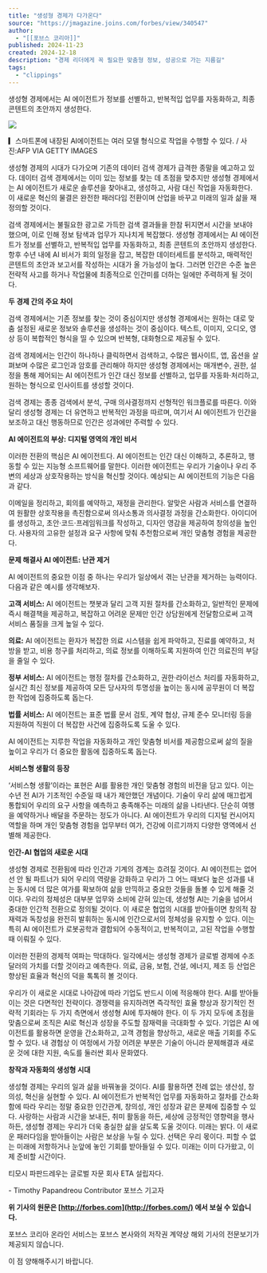 ```yaml
---
title: "생성형 경제가 다가온다"
source: "https://jmagazine.joins.com/forbes/view/340547"
author:
  - "[[포브스 코리아]]"
published: 2024-11-23
created: 2024-12-18
description: "경제 리더에게 꼭 필요한 맞춤형 정보, 성공으로 가는 지름길"
tags:
  - "clippings"
---
```

생성형 경제에서는 AI 에이전트가 정보를 선별하고, 반복적입 업무를 자동화하고, 최종 콘텐트의 초안까지 생성한다.

[![](https://jmagazine.joins.com/_data2/photo/2024/11/thumb_2041357502_1ldHMEwg_1.jpg)  
](https://jmagazine.joins.com/_data2/photo/2024/11/2041357502_1ldHMEwg_1.jpg)

▎스마트폰에 내장된 AI에이전트는 여러 모델 형식으로 작업을 수행할 수 있다. / 사진:AFP VIA GETTY IMAGES

생성형 경제의 시대가 다가오며 기존의 데이터 검색 경제가 급격한 종말을 예고하고 있다. 데이터 검색 경제에서는 이미 있는 정보를 찾는 데 초점을 맞추지만 생성형 경제에서는 AI 에이전트가 새로운 솔루션을 찾아내고, 생성하고, 사람 대신 작업을 자동화한다. 이 새로운 혁신의 물결은 완전한 패러다임 전환이며 산업을 바꾸고 미래의 일과 삶을 재정의할 것이다.

검색 경제에서는 불필요한 광고로 가득한 검색 결과들을 한참 뒤지면서 시간을 보내야 했으며, 이로 인해 정보 탐색과 업무가 지나치게 복잡했다. 생성형 경제에서는 AI 에이전트가 정보를 선별하고, 반복적입 업무를 자동화하고, 최종 콘텐트의 초안까지 생성한다. 항후 수년 내에 AI 비서가 회의 일정을 잡고, 복잡한 데이터세트를 분석하고, 매력적인 콘텐트의 초안과 보고서를 작성하는 시대가 올 가능성이 높다. 그러면 인간은 수준 높은 전략적 사고를 하거나 작업물에 최종적으로 인간미를 더하는 일에만 주력하게 될 것이다.

**두 경제 간의 주요 차이**

검색 경제에서는 기존 정보를 찾는 것이 중심이지만 생성형 경제에서는 원하는 대로 맞춤 설정된 새로운 정보와 솔루션을 생성하는 것이 중심이다. 텍스트, 이미지, 오디오, 영상 등이 복합적인 형식을 띨 수 있으며 반복형, 대화형으로 제공될 수 있다.

검색 경제에서는 인간이 하나하나 클릭하면서 검색하고, 수많은 웹사이트, 앱, 옵션을 살펴보며 수많은 로그인과 암호를 관리해야 하지만 생성형 경제에서는 매개변수, 권한, 설정을 통해 제어되는 AI 에이전트가 인간 대신 정보를 선별하고, 업무를 자동화·처리하고, 원하는 형식으로 인사이트를 생성할 것이다.

검색 경제는 종종 검색에서 분석, 구매 의사결정까지 선형적인 워크플로를 따른다. 이와 달리 생성형 경제는 더 유연하고 반복적인 과정을 따르며, 여기서 AI 에이전트가 인간을 보조하고 대신 행동하므로 인간은 성과에만 주력할 수 있다.

**AI 에이전트의 부상: 디지털 영역의 개인 비서**

이러한 전환의 핵심은 AI 에이전트다. AI 에이전트는 인간 대신 이해하고, 추론하고, 행동할 수 있는 지능형 소프트웨어를 말한다. 이러한 에이전트는 우리가 기술이나 우리 주변의 세상과 상호작용하는 방식을 혁신할 것이다. 예상되는 AI 에이전트의 기능은 다음과 같다.

이메일을 정리하고, 회의를 예약하고, 재정을 관리한다. 알맞은 사람과 서비스를 연결하여 원활한 상호작용을 촉진함으로써 의사소통과 의사결정 과정을 간소화한다. 아이디어를 생성하고, 초안·코드·프레임워크를 작성하고, 디자인 영감을 제공하여 창의성을 높인다. 사용자의 고유한 설정과 요구 사항에 맞춰 추천함으로써 개인 맞춤형 경험을 제공한다.

**문제 해결사 AI 에이전트: 난관 제거**

AI 에이전트의 중요한 이점 중 하나는 우리가 일상에서 겪는 난관을 제거하는 능력이다. 다음과 같은 예시를 생각해보자.

**고객 서비스:** AI 에이전트는 챗봇과 달리 고객 지원 절차를 간소화하고, 일반적인 문제에 즉시 해결책을 제공하고, 복잡하고 어려운 문제만 인간 상담원에게 전달함으로써 고객 서비스 품질을 크게 높일 수 있다.

**의료:** AI 에이전트는 환자가 복잡한 의료 시스템을 쉽게 파악하고, 진료를 예약하고, 처방을 받고, 비용 청구를 처리하고, 의료 정보를 이해하도록 지원하여 인간 의료진의 부담을 줄일 수 있다.

**정부 서비스:** AI 에이전트는 행정 절차를 간소화하고, 권한·라이선스 처리를 자동화하고, 실시간 최신 정보를 제공하여 모든 당사자의 투명성을 높이는 동시에 공무원이 더 복잡한 작업에 집중하도록 돕는다.

**법률 서비스:** AI 에이전트는 표준 법률 문서 검토, 계약 협상, 규제 준수 모니터링 등을 지원하여 직원이 더 복잡한 사건에 집중하도록 도울 수 있다.

AI 에이전트는 지루한 작업을 자동화하고 개인 맞춤형 비서를 제공함으로써 삶의 질을 높이고 우리가 더 중요한 활동에 집중하도록 돕는다.

**서비스형 생활의 등장**

‘서비스형 생활’이라는 표현은 AI를 활용한 개인 맞춤형 경험의 비전을 담고 있다. 이는 수년 전 AI가 기초적인 수준일 때 내가 제안했던 개념이다. 기술이 우리 삶에 매끄럽게 통합되어 우리의 요구 사항을 예측하고 충족해주는 미래의 삶을 나타낸다. 단순히 여행을 예약하거나 배달을 주문하는 정도가 아니다. AI 에이전트가 우리의 디지털 컨시어지 역할을 하며 개인 맞춤형 경험을 업무부터 여가, 건강에 이르기까지 다양한 영역에서 선별해 제공한다.

**인간-AI 협업의 새로운 시대**

생성형 경제로 전환됨에 따라 인간과 기계의 경계는 흐려질 것이다. AI 에이전트는 없어선 안 될 파트너가 되어 우리의 역량을 강화하고 우리가 그 어느 때보다 높은 성과를 내는 동시에 더 많은 여가를 확보하여 삶을 만끽하고 중요한 것들을 돌볼 수 있게 해줄 것이다. 우리의 정체성은 대부분 업무와 소비에 갇혀 있는데, 생성형 AI는 기술을 넘어서 중대한 인간적 전환으로 정의될 것이다. 이 새로운 협업의 시대를 받아들이면 창의적 잠재력과 독창성을 완전히 발휘하는 동시에 인간으로서의 정체성을 유지할 수 있다. 이는 특히 AI 에이전트가 로봇공학과 결합되어 수동적이고, 반복적이고, 고된 작업을 수행할 때 이뤄질 수 있다.

이러한 전환의 경제적 여파는 막대하다. 일각에서는 생성형 경제가 글로벌 경제에 수조 달러의 가치를 더할 것이라고 예측한다. 의료, 금융, 보험, 건설, 에너지, 제조 등 산업은 향상된 효율과 혁신의 덕을 톡톡히 볼 것이다.

우리가 이 새로운 시대로 나아감에 따라 기업도 반드시 이에 적응해야 한다. AI를 받아들이는 것은 다면적인 전략이다. 경쟁력을 유지하려면 즉각적인 효율 향상과 장기적인 전략적 기회라는 두 가지 측면에서 생성형 AI에 투자해야 한다. 이 두 가지 모두에 초점을 맞춤으로써 조직은 AI로 혁신과 성장을 주도할 잠재력을 극대화할 수 있다. 기업은 AI 에이전트를 활용하면 운영을 간소화하고, 고객 경험을 향상하고, 새로운 매출 기회를 주도할 수 있다. 내 경험상 이 여정에서 가장 어려운 부분은 기술이 아니라 문제해결과 새로운 것에 대한 지원, 속도를 둘러싼 회사 문화였다.

**창작과 자동화의 생성형 시대**

생성형 경제는 우리의 일과 삶을 바꿔놓을 것이다. AI를 활용하면 전례 없는 생산성, 창의성, 혁신을 실현할 수 있다. AI 에이전트가 반복적인 업무를 자동화하고 절차를 간소화함에 따라 우리는 정말 중요한 인간관계, 창의성, 개인 성장과 같은 문제에 집중할 수 있다. 사랑하는 사람과 시간을 보내든, 취미 활동을 하든, 세상에 긍정적인 영향력을 행사하든, 생성형 경제는 우리가 더욱 충실한 삶을 살도록 도울 것이다. 미래는 밝다. 이 새로운 패러다임을 받아들이는 사람은 보상을 누릴 수 있다. 선택은 우리 몫이다. 피할 수 없는 미래에 저항하거나 눈앞에 놓인 기회를 받아들일 수 있다. 미래는 이미 다가왔고, 이제 준비할 시간이다.

티모시 파판드레우는 글로벌 자문 회사 ETA 설립자다.

\- Timothy Papandreou Contributor 포브스 기고자

**위 기사의 원문은 [http://forbes.com](http://forbes.com/) 에서 보실 수 있습니다.**

포브스 코리아 온라인 서비스는 포브스 본사와의 저작권 계약상 해외 기사의 전문보기가 제공되지 않습니다.

이 점 양해해주시기 바랍니다.